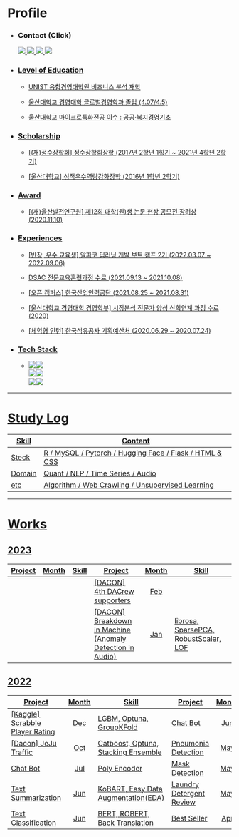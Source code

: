 # Profile 

* ### Contact (Click) 
  <a href="mailto:namwootree4work@naver.com"><img src="https://img.shields.io/badge/Naver Mail-03C75A?style=flat-square&logo=Naver&logoColor=white">
  <a href="https://www.instagram.com/__nw_o/"><img src="https://img.shields.io/badge/Instagram-E4405F?style=flat-square&logo=Instagram&logoColor=white">
  <a href="https://velog.io/@namwootree"><img src="https://img.shields.io/badge/Velog-20C997?style=flat-square&logo=Velog&logoColor=white">
    <a href="https://www.notion.so/namwootree/3a69ce1fe43049fab244cb9ccaa0ab6f"><img src="https://img.shields.io/badge/Notion-000000?style=flat-square&logo=Notion&logoColor=white">

* ### Level of Education
  * UNIST 융합경영대학원 비즈니스 분석  재학 
      
  * 울산대학교 경영대학 글로벌경영학과 졸업 (4.07/4.5)
      
  * 울산대학교 마이크로특화전공 이수 : 공공·복지경영기초
  
* ### Scholarship
  * [(재)정수장학회] 정수장학회장학 (2017년 2학년 1힉기 ~ 2021년 4학년 2학기)
      
  * [울산대학교] 성적우수역량강화장학 (2016년 1학년 2학기)
      
* ### Award
  * [(재)울산발전연구원] 제12회 대학(원)생 논문 현상 공모전 장려상 (2020.11.10)
        
* ### Experiences
  * [반장, 우수 교육생] 알파코 딥러닝 개발 부트 캠프 2기 (2022.03.07 ~ 2022.09.06)
      
  * DSAC 전문교육훈련과정 수료 (2021.09.13 ~ 2021.10.08)
      
  * [오픈 캠퍼스] 한국산업인력공단 (2021.08.25 ~ 2021.08.31)
      
  * [울산대학교 경영대학 경영학부] 시장분석 전문가 양성 산학연계 과정 수료 (2020)
      
  * [체험형 인턴] 한국석유공사 기획예산처 (2020.06.29 ~ 2020.07.24)
    
 * ### Tech Stack

    * <img src="https://img.shields.io/badge/Python-3766AB?style=flat-square&logo=Python&logoColor=white"><img src="https://img.shields.io/badge/R-276DC3?style=flat-square&logo=R&logoColor=white"> <br> <img src="https://img.shields.io/badge/Pytorch-EE4C2C?style=flat-square&logo=Pytorch&logoColor=white"><img src="https://img.shields.io/badge/TensorFlow-FF6F00?style=flat-squar&logo=TensorFlow&logoColor=white"><br><img src="https://img.shields.io/badge/MySQL-4479A1?style=flat-square&logo=MySQL&logoColor=white"/><img src="https://img.shields.io/badge/Weights & Biases-FFBE00?style=flat-square&logo=WeightsandBiases&logoColor=white">
  
---

# Study Log
Skill | Content |
|-----|---------|
Steck | [R](https://github.com/namwootree/Basic_Skill/tree/main/R) / [MySQL](https://github.com/namwootree/Basic_Skill/tree/main/MySQL) / [Pytorch](https://github.com/namwootree/Basic_Skill/tree/main/PyTorch) / [Hugging Face](https://github.com/namwootree/Basic_Skill/tree/main/Hugging-Face) / [Flask](https://github.com/namwootree/Basic_Skill/tree/main/Flask) / [HTML & CSS ](https://github.com/namwootree/practice_Frontend)
Domain | [Quant](https://github.com/namwootree/Quant_Study_Log) / [NLP](https://github.com/namwootree/Basic_Skill/tree/main/NLP) / [Time Series](https://github.com/namwootree/Basic_Skill/tree/main/Time_Series) / [Audio](https://github.com/namwootree/Basic_Skill/tree/main/Audio) 
etc | [Algorithm](https://github.com/namwootree/Algorithm_study) / [Web Crawling](https://github.com/namwootree/Basic_Skill/tree/main/Web_Crawling) / [Unsupervised Learning](https://github.com/namwootree/Basic_Skill/tree/main/Unsupervised%20Learning)

---   
 
# Works

## 2023
Project  | Month | Skill | Project  | Month | Skill | 
|--------|:-------:|-------|----------|:-------:|-------|
|||| [[DACON] 4th DACrew supporters](https://github.com/namwootree/Dacrew-4th) |Feb|||
||||[[DACON] Breakdown in Machine <br> (Anomaly Detection in Audio)](https://github.com/namwootree/Breakdown-in-Machine) |Jan|librosa, SparsePCA, RobustScaler, LOF|

## 2022
Project  | Month | Skill | Project  | Month | Skill | 
---------|:------:|-------|----------|:------:|-------|
[[Kaggle] Scrabble Player Rating](https://github.com/namwootree/Portfolio/tree/main/Competition/Kaggle/Scrabble%20Player%20Rating) | Dec | LGBM, Optuna, GroupKFold |[Chat Bot](https://github.com/namwootree/Portfolio/tree/main/Alphaco_(Deep_Learning_Boot_Camp)/Mini_Project/Chat_Bot) | Jun | Transformer, BERT| |
[[Dacon] JeJu Traffic](https://github.com/namwootree/Portfolio/tree/main/Competition/Dacon/JeJu_Traffic) | Oct | Catboost, Optuna, Stacking Ensemble |[Pneumonia Detection](https://github.com/namwootree/Portfolio/tree/main/Alphaco_(Deep_Learning_Boot_Camp)/Mini_Project/Pneumonia_Detection) | May | YOLO V3 • V4|
[Chat Bot](https://github.com/namwootree/Portfolio/tree/main/Alphaco_(Deep_Learning_Boot_Camp)/Long-Term%20Program/Retrieval-Based-Chatbot-main) | Jul | Poly Encoder | [Mask Detection](https://github.com/namwootree/Portfolio/tree/main/Alphaco_(Deep_Learning_Boot_Camp)/Mini_Project/Mask_Detection)| May | Resnet50, Fine Tuning | 
[Text Summarization](https://github.com/namwootree/Portfolio/tree/main/Alphaco_(Deep_Learning_Boot_Camp)/Long-Term%20Program/Text_Summarization) | Jun | KoBART, Easy Data Augmentation(EDA) |[Laundry Detergent Review](https://github.com/namwootree/Portfolio/tree/main/Alphaco_(Deep_Learning_Boot_Camp)/Mini_Project/Coupang%20Laundry%20Detergent%20Review%20Analysis) | May | Logistic, XGB, RandomForest, Crawling |
[Text Classification](https://github.com/namwootree/Portfolio/tree/main/Alphaco_(Deep_Learning_Boot_Camp)/Long-Term%20Program/Text_Classification) | Jun | BERT, ROBERT, Back Translation | [Best Seller](https://github.com/namwootree/Portfolio/tree/main/Alphaco_(Deep_Learning_Boot_Camp)/Mini_Project/Aladin_Best_Seller_Data_Analysis) | Apr |  RandomForest, Crawling, EDA |

